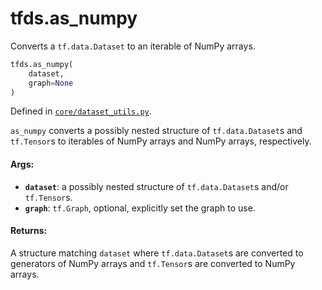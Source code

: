 <div itemscope itemtype="http://developers.google.com/ReferenceObject">
<meta itemprop="name" content="tfds.as_numpy" />
<meta itemprop="path" content="Stable" />
</div>

# tfds.as_numpy

Converts a `tf.data.Dataset` to an iterable of NumPy arrays.

``` python
tfds.as_numpy(
    dataset,
    graph=None
)
```



Defined in [`core/dataset_utils.py`](https://github.com/tensorflow/datasets/tree/master/tensorflow_datasets/core/dataset_utils.py).

<!-- Placeholder for "Used in" -->

`as_numpy` converts a possibly nested structure of `tf.data.Dataset`s
and `tf.Tensor`s to iterables of NumPy arrays and NumPy arrays, respectively.

#### Args:

*   <b>`dataset`</b>: a possibly nested structure of `tf.data.Dataset`s and/or
    `tf.Tensor`s.
*   <b>`graph`</b>: `tf.Graph`, optional, explicitly set the graph to use.

#### Returns:
A structure matching `dataset` where `tf.data.Dataset`s are converted to
generators of NumPy arrays and `tf.Tensor`s are converted to NumPy arrays.

